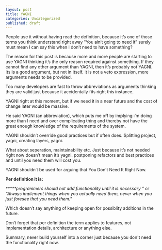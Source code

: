 ```yaml
---
layout: post
title: YAGNI
categories: Uncategorized
published: draft
---
```

People use it without having read the definition, because it&#8217;s one of those terms you think understand right away &#8220;You ain&#8217;t going to need it&#8221; surely must mean I can say this when I don&#8217;t need to have something?

The reason for this post is because more and more people are starting to use YAGNI thinking it&#8217;s the only reason required against something. If they cannot find any other argument than YAGNI, then it&#8217;s probably not YAGNI. Its is a good argument, but not in itself. It is not a veto expression, more arguments needs to be provided.

Too many developers are fast to throw abbreviations as arguments thinking they are valid just because it accidentally fits right this instance.

YAGNI right at this moment, but if we need it in a near future and the cost of change later would be massive.

He said YAGNI (an abbreviation), which puts me off by implying i&#8217;m doing more than I need and over complicating thing and thereby not have the great enough knowledge of the requirements of the system.

YAGNI shouldn&#8217;t override good practices but if often does. Splitting project, yagni, creating layers, yagni.

What about seperation, maintainability etc. Just because it&#8217;s not needed right now doesn&#8217;t mean it&#8217;s yagni. postponing refactors and best practices and until you need them will cost you.

YAGNI shouldn&#8217;t be used for arguing that You Don&#8217;t Need It Right Now.

**Per definition it is:**

_**&#8220;**programmers should not add functionality until it is necessary &#8221;_ or  
_"Always implement things when you actually need them, never when you just foresee that you need them."_

Which doesn&#8217;t say anything of keeping open for possiblity additions in the future.

Don&#8217;t forget that per definition the term applies to features, not implementation details, architecture or anything else.

Summary, never build yourself into a corner just because you don't need the functionality right now.

